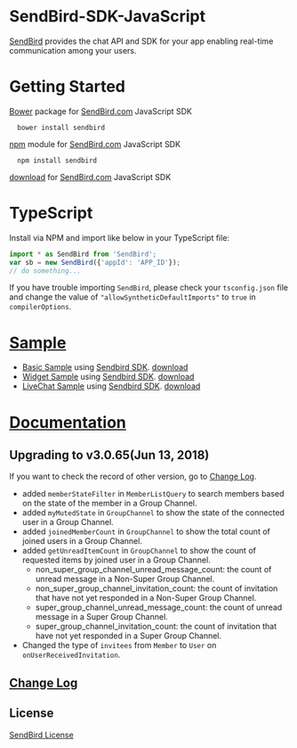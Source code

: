 SendBird-SDK-JavaScript
===========

[SendBird](https://sendbird.com) provides the chat API and SDK for your app enabling real-time communication among your users.  


# Getting Started  

[Bower](http://bower.io) package for [SendBird.com](https://sendbird.com) JavaScript SDK  

      bower install sendbird


[npm](https://www.npmjs.com/package/sendbird) module for [SendBird.com](https://sendbird.com) JavaScript SDK  

      npm install sendbird


[download](https://github.com/smilefam/SendBird-SDK-JavaScript) for [SendBird.com](https://sendbird.com) JavaScript SDK  


# TypeScript
Install via NPM and import like below in your TypeScript file:   
```javascript  
import * as SendBird from 'SendBird';
var sb = new SendBird({'appId': 'APP_ID'});
// do something...
```  
If you have trouble importing `SendBird`, please check your `tsconfig.json` file and change the value of `"allowSyntheticDefaultImports"` to `true` in `compilerOptions`.  


# [Sample](https://github.com/smilefam/SendBird-JavaScript)  

 * [Basic Sample](https://sample.sendbird.com) using [Sendbird SDK](https://github.com/smilefam/SendBird-SDK-JavaScript). [download](https://github.com/smilefam/SendBird-JavaScript/tree/master/web-sample)    
 * [Widget Sample](https://sample.sendbird.com/widget) using [Sendbird SDK](https://github.com/smilefam/SendBird-SDK-JavaScript). [download](https://github.com/smilefam/SendBird-JavaScript/tree/master/web-widget)    
 * [LiveChat Sample](https://sample.sendbird.com/livechat) using [Sendbird SDK](https://github.com/smilefam/SendBird-SDK-JavaScript). [download](https://github.com/smilefam/SendBird-JavaScript/tree/master/web-live-chat)    
  

# [Documentation](https://docs.sendbird.com/javascript)


## Upgrading to v3.0.65(Jun 13, 2018)
 If you want to check the record of other version, go to [Change Log](https://github.com/smilefam/SendBird-SDK-JavaScript/blob/master/CHANGELOG.md).  
  * added `memberStateFilter` in `MemberListQuery` to search members based on the state of the member in a Group Channel.
  * added `myMutedState` in `GroupChannel` to show the state of the connected user in a Group Channel.
  * added `joinedMemberCount` in `GroupChannel` to show the total count of joined users in a Group Channel.
  * added `getUnreadItemCount` in `GroupChannel` to show the count of requested items by joined user in a Group Channel.
     * non_super_group_channel_unread_message_count: the count of unread message in a Non-Super Group Channel.
     * non_super_group_channel_invitation_count: the count of invitation that have not yet responded in a Non-Super Group Channel.
     * super_group_channel_unread_message_count: the count of unread message in a Super Group Channel.
     * super_group_channel_invitation_count: the count of invitation that have not yet responded in a Super Group Channel.
  * Changed the type of `invitees` from `Member` to `User` on `onUserReceivedInvitation`. 
  
  
## [Change Log](https://github.com/smilefam/SendBird-SDK-JavaScript/blob/master/CHANGELOG.md)    


## License
[SendBird License](https://github.com/smilefam/SendBird-SDK-JavaScript/blob/master/LICENSE.md)  


